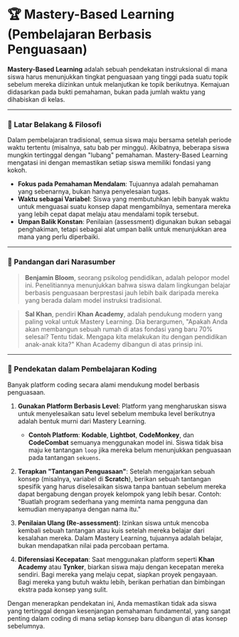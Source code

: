 # 🏆 Mastery-Based Learning (Pembelajaran Berbasis Penguasaan)

**Mastery-Based Learning** adalah sebuah pendekatan instruksional di mana siswa harus menunjukkan tingkat penguasaan yang tinggi pada suatu topik sebelum mereka diizinkan untuk melanjutkan ke topik berikutnya. Kemajuan didasarkan pada bukti pemahaman, bukan pada jumlah waktu yang dihabiskan di kelas.

---

### 🧠 Latar Belakang & Filosofi

Dalam pembelajaran tradisional, semua siswa maju bersama setelah periode waktu tertentu (misalnya, satu bab per minggu). Akibatnya, beberapa siswa mungkin tertinggal dengan "lubang" pemahaman. Mastery-Based Learning mengatasi ini dengan memastikan setiap siswa memiliki fondasi yang kokoh.

- **Fokus pada Pemahaman Mendalam**: Tujuannya adalah pemahaman yang sebenarnya, bukan hanya penyelesaian tugas.
- **Waktu sebagai Variabel**: Siswa yang membutuhkan lebih banyak waktu untuk menguasai suatu konsep dapat mengambilnya, sementara mereka yang lebih cepat dapat melaju atau mendalami topik tersebut.
- **Umpan Balik Konstan**: Penilaian (assessment) digunakan bukan sebagai penghakiman, tetapi sebagai alat umpan balik untuk menunjukkan area mana yang perlu diperbaiki.

---

### 💬 Pandangan dari Narasumber

> **Benjamin Bloom**, seorang psikolog pendidikan, adalah pelopor model ini. Penelitiannya menunjukkan bahwa siswa dalam lingkungan belajar berbasis penguasaan berprestasi jauh lebih baik daripada mereka yang berada dalam model instruksi tradisional.

> **Sal Khan**, pendiri **Khan Academy**, adalah pendukung modern yang paling vokal untuk Mastery Learning. Dia berargumen, "Apakah Anda akan membangun sebuah rumah di atas fondasi yang baru 70% selesai? Tentu tidak. Mengapa kita melakukan itu dengan pendidikan anak-anak kita?" Khan Academy dibangun di atas prinsip ini.

---

### 🚀 Pendekatan dalam Pembelajaran Koding

Banyak platform coding secara alami mendukung model berbasis penguasaan.

1.  **Gunakan Platform Berbasis Level**: Platform yang mengharuskan siswa untuk menyelesaikan satu level sebelum membuka level berikutnya adalah bentuk murni dari Mastery Learning.
    - **Contoh Platform**: **Kodable**, **Lightbot**, **CodeMonkey**, dan **CodeCombat** semuanya menggunakan model ini. Siswa tidak bisa maju ke tantangan `loop` jika mereka belum menunjukkan penguasaan pada tantangan `sekuens`.

2.  **Terapkan "Tantangan Penguasaan"**: Setelah mengajarkan sebuah konsep (misalnya, variabel di **Scratch**), berikan sebuah tantangan spesifik yang harus diselesaikan siswa tanpa bantuan sebelum mereka dapat bergabung dengan proyek kelompok yang lebih besar. Contoh: "Buatlah program sederhana yang meminta nama pengguna dan kemudian menyapanya dengan nama itu."

3.  **Penilaian Ulang (Re-assessment)**: Izinkan siswa untuk mencoba kembali sebuah tantangan atau kuis setelah mereka belajar dari kesalahan mereka. Dalam Mastery Learning, tujuannya adalah belajar, bukan mendapatkan nilai pada percobaan pertama.

4.  **Diferensiasi Kecepatan**: Saat menggunakan platform seperti **Khan Academy** atau **Tynker**, biarkan siswa maju dengan kecepatan mereka sendiri. Bagi mereka yang melaju cepat, siapkan proyek pengayaan. Bagi mereka yang butuh waktu lebih, berikan perhatian dan bimbingan ekstra pada konsep yang sulit.

Dengan menerapkan pendekatan ini, Anda memastikan tidak ada siswa yang tertinggal dengan kesenjangan pemahaman fundamental, yang sangat penting dalam coding di mana setiap konsep baru dibangun di atas konsep sebelumnya.
